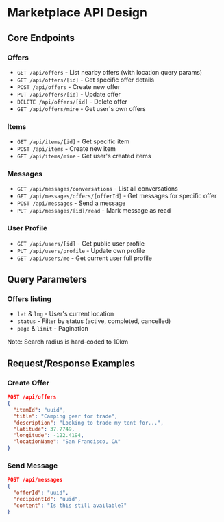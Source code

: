 # Marketplace API Design

## Core Endpoints

### Offers
- `GET /api/offers` - List nearby offers (with location query params)
- `GET /api/offers/[id]` - Get specific offer details
- `POST /api/offers` - Create new offer
- `PUT /api/offers/[id]` - Update offer
- `DELETE /api/offers/[id]` - Delete offer
- `GET /api/offers/mine` - Get user's own offers

### Items
- `GET /api/items/[id]` - Get specific item
- `POST /api/items` - Create new item
- `GET /api/items/mine` - Get user's created items

### Messages
- `GET /api/messages/conversations` - List all conversations
- `GET /api/messages/offers/[offerId]` - Get messages for specific offer
- `POST /api/messages` - Send a message
- `PUT /api/messages/[id]/read` - Mark message as read

### User Profile
- `GET /api/users/[id]` - Get public user profile
- `PUT /api/users/profile` - Update own profile
- `GET /api/users/me` - Get current user full profile

## Query Parameters

### Offers listing
- `lat` & `lng` - User's current location
- `status` - Filter by status (active, completed, cancelled)
- `page` & `limit` - Pagination

Note: Search radius is hard-coded to 10km

## Request/Response Examples

### Create Offer
```json
POST /api/offers
{
  "itemId": "uuid",
  "title": "Camping gear for trade",
  "description": "Looking to trade my tent for...",
  "latitude": 37.7749,
  "longitude": -122.4194,
  "locationName": "San Francisco, CA"
}
```

### Send Message
```json
POST /api/messages
{
  "offerId": "uuid",
  "recipientId": "uuid",
  "content": "Is this still available?"
}
```